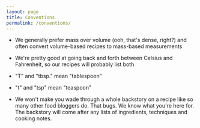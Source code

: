 ```yaml
---
layout: page
title: Conventions
permalink: /conventions/
---
```


- We generally prefer mass over volume (ooh, that's dense, right?) and often convert volume-based recipes to mass-based measurements

- We're pretty good at going back and forth between Celsius and Fahrenheit, so our recipes will probably list both 

- "T" and "tbsp." mean "tablespoon"

- "t" and "tsp" mean "teaspoon"

- We won't make you wade through a whole backstory on a recipe like so many other food bloggers do.  That bugs.  We know what you're here for.  The backstory will come after any lists of ingredients, techniques and cooking notes.